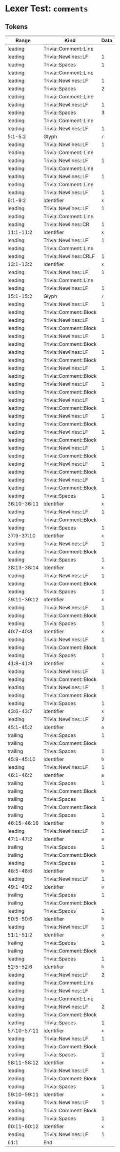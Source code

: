 # Lexer Test: `comments`

## Tokens
| Range          | Kind                           | Data                       |
|----------------|--------------------------------|----------------------------|
| leading        | Trivia::Comment::Line          |                            |
| leading        | Trivia::Newlines::LF           | 1                          |
| leading        | Trivia::Spaces                 | 1                          |
| leading        | Trivia::Comment::Line          |                            |
| leading        | Trivia::Newlines::LF           | 1                          |
| leading        | Trivia::Spaces                 | 2                          |
| leading        | Trivia::Comment::Line          |                            |
| leading        | Trivia::Newlines::LF           | 1                          |
| leading        | Trivia::Spaces                 | 3                          |
| leading        | Trivia::Comment::Line          |                            |
| leading        | Trivia::Newlines::LF           | 1                          |
| 5:1-5:2        | Glyph                          | `/`                        |
| leading        | Trivia::Newlines::LF           | 1                          |
| leading        | Trivia::Comment::Line          |                            |
| leading        | Trivia::Newlines::LF           | 1                          |
| leading        | Trivia::Comment::Line          |                            |
| leading        | Trivia::Newlines::LF           | 1                          |
| leading        | Trivia::Comment::Line          |                            |
| leading        | Trivia::Newlines::LF           | 1                          |
| 9:1-9:2        | Identifier                     | `x`                        |
| leading        | Trivia::Newlines::LF           | 1                          |
| leading        | Trivia::Comment::Line          |                            |
| leading        | Trivia::Newlines::CR           | 1                          |
| 11:1-11:2      | Identifier                     | `x`                        |
| leading        | Trivia::Newlines::LF           | 1                          |
| leading        | Trivia::Comment::Line          |                            |
| leading        | Trivia::Newlines::CRLF         | 1                          |
| 13:1-13:2      | Identifier                     | `x`                        |
| leading        | Trivia::Newlines::LF           | 1                          |
| leading        | Trivia::Comment::Line          |                            |
| leading        | Trivia::Newlines::LF           | 1                          |
| 15:1-15:2      | Glyph                          | `/`                        |
| leading        | Trivia::Newlines::LF           | 1                          |
| leading        | Trivia::Comment::Block         |                            |
| leading        | Trivia::Newlines::LF           | 1                          |
| leading        | Trivia::Comment::Block         |                            |
| leading        | Trivia::Newlines::LF           | 1                          |
| leading        | Trivia::Comment::Block         |                            |
| leading        | Trivia::Newlines::LF           | 1                          |
| leading        | Trivia::Comment::Block         |                            |
| leading        | Trivia::Newlines::LF           | 1                          |
| leading        | Trivia::Comment::Block         |                            |
| leading        | Trivia::Newlines::LF           | 1                          |
| leading        | Trivia::Comment::Block         |                            |
| leading        | Trivia::Newlines::LF           | 1                          |
| leading        | Trivia::Comment::Block         |                            |
| leading        | Trivia::Newlines::LF           | 1                          |
| leading        | Trivia::Comment::Block         |                            |
| leading        | Trivia::Newlines::LF           | 1                          |
| leading        | Trivia::Comment::Block         |                            |
| leading        | Trivia::Newlines::LF           | 1                          |
| leading        | Trivia::Comment::Block         |                            |
| leading        | Trivia::Newlines::LF           | 1                          |
| leading        | Trivia::Comment::Block         |                            |
| leading        | Trivia::Newlines::LF           | 1                          |
| leading        | Trivia::Comment::Block         |                            |
| leading        | Trivia::Spaces                 | 1                          |
| 36:10-36:11    | Identifier                     | `x`                        |
| leading        | Trivia::Newlines::LF           | 1                          |
| leading        | Trivia::Comment::Block         |                            |
| leading        | Trivia::Spaces                 | 1                          |
| 37:9-37:10     | Identifier                     | `x`                        |
| leading        | Trivia::Newlines::LF           | 1                          |
| leading        | Trivia::Comment::Block         |                            |
| leading        | Trivia::Spaces                 | 1                          |
| 38:13-38:14    | Identifier                     | `x`                        |
| leading        | Trivia::Newlines::LF           | 1                          |
| leading        | Trivia::Comment::Block         |                            |
| leading        | Trivia::Spaces                 | 1                          |
| 39:11-39:12    | Identifier                     | `x`                        |
| leading        | Trivia::Newlines::LF           | 1                          |
| leading        | Trivia::Comment::Block         |                            |
| leading        | Trivia::Spaces                 | 1                          |
| 40:7-40:8      | Identifier                     | `x`                        |
| leading        | Trivia::Newlines::LF           | 1                          |
| leading        | Trivia::Comment::Block         |                            |
| leading        | Trivia::Spaces                 | 1                          |
| 41:8-41:9      | Identifier                     | `x`                        |
| leading        | Trivia::Newlines::LF           | 1                          |
| leading        | Trivia::Comment::Block         |                            |
| leading        | Trivia::Newlines::LF           | 1                          |
| leading        | Trivia::Comment::Block         |                            |
| leading        | Trivia::Spaces                 | 1                          |
| 43:6-43:7      | Identifier                     | `x`                        |
| leading        | Trivia::Newlines::LF           | 2                          |
| 45:1-45:2      | Identifier                     | `a`                        |
| trailing       | Trivia::Spaces                 | 1                          |
| trailing       | Trivia::Comment::Block         |                            |
| trailing       | Trivia::Spaces                 | 1                          |
| 45:9-45:10     | Identifier                     | `b`                        |
| leading        | Trivia::Newlines::LF           | 1                          |
| 46:1-46:2      | Identifier                     | `a`                        |
| trailing       | Trivia::Spaces                 | 1                          |
| trailing       | Trivia::Comment::Block         |                            |
| trailing       | Trivia::Spaces                 | 1                          |
| trailing       | Trivia::Comment::Block         |                            |
| trailing       | Trivia::Spaces                 | 1                          |
| 46:15-46:16    | Identifier                     | `b`                        |
| leading        | Trivia::Newlines::LF           | 1                          |
| 47:1-47:2      | Identifier                     | `a`                        |
| trailing       | Trivia::Spaces                 | 1                          |
| trailing       | Trivia::Comment::Block         |                            |
| leading        | Trivia::Spaces                 | 1                          |
| 48:5-48:6      | Identifier                     | `b`                        |
| leading        | Trivia::Newlines::LF           | 1                          |
| 49:1-49:2      | Identifier                     | `a`                        |
| trailing       | Trivia::Spaces                 | 1                          |
| trailing       | Trivia::Comment::Block         |                            |
| leading        | Trivia::Spaces                 | 1                          |
| 50:5-50:6      | Identifier                     | `b`                        |
| leading        | Trivia::Newlines::LF           | 1                          |
| 51:1-51:2      | Identifier                     | `a`                        |
| trailing       | Trivia::Spaces                 | 1                          |
| trailing       | Trivia::Comment::Block         |                            |
| leading        | Trivia::Spaces                 | 1                          |
| 52:5-52:6      | Identifier                     | `b`                        |
| leading        | Trivia::Newlines::LF           | 2                          |
| leading        | Trivia::Comment::Line          |                            |
| leading        | Trivia::Newlines::LF           | 1                          |
| leading        | Trivia::Comment::Line          |                            |
| leading        | Trivia::Newlines::LF           | 2                          |
| leading        | Trivia::Comment::Block         |                            |
| leading        | Trivia::Spaces                 | 1                          |
| 57:10-57:11    | Identifier                     | `x`                        |
| leading        | Trivia::Newlines::LF           | 1                          |
| leading        | Trivia::Comment::Block         |                            |
| leading        | Trivia::Spaces                 | 1                          |
| 58:11-58:12    | Identifier                     | `x`                        |
| leading        | Trivia::Newlines::LF           | 1                          |
| leading        | Trivia::Comment::Block         |                            |
| leading        | Trivia::Spaces                 | 1                          |
| 59:10-59:11    | Identifier                     | `x`                        |
| leading        | Trivia::Newlines::LF           | 1                          |
| leading        | Trivia::Comment::Block         |                            |
| leading        | Trivia::Spaces                 | 1                          |
| 60:11-60:12    | Identifier                     | `x`                        |
| leading        | Trivia::Newlines::LF           | 1                          |
| 61:1           | End                            |                            |
